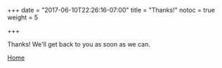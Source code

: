 +++
date = "2017-06-10T22:26:16-07:00"
title = "Thanks!"
notoc = true
weight = 5

+++

Thanks! We'll get back to you as soon as we can.

[Home](../../welcome)

